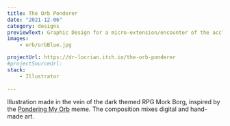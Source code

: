 ```yaml
---
title: The Orb Ponderer
date: "2021-12-06"
category: designs
previewText: Graphic Design for a micro-extension/encounter of the acclaimed tabletop RPG MÖRK BORG.
images:
    - orb/orbBlue.jpg

projectUrl: https://dr-locrian.itch.io/the-orb-ponderer 
#projectSourceUrl: 
stack:
    - Illustrator
    
---
```

Illustration made in the vein of the dark themed RPG Mork Borg, inspired by the [Pondering My Orb](https://knowyourmeme.com/memes/pondering-my-orb) meme. The composition mixes digital and hand-made art.